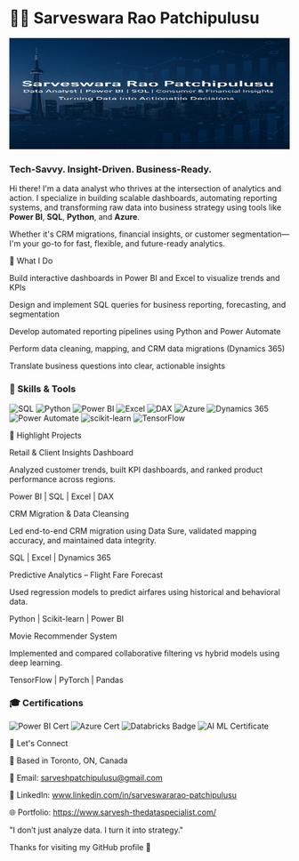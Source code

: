 # 👨‍💻 Sarveswara Rao Patchipulusu

<p align="center">
  <img src="https://github.com/sarveswar-py/introduction/blob/main/Toronto%20Skyline%20with%20Data%20Insights.png?raw=true" alt="Toronto Banner" width="1000" height="200">
</p>


### Tech-Savvy. Insight-Driven. Business-Ready.

Hi there! I'm a data analyst who thrives at the intersection of analytics and action. I specialize in building scalable dashboards, automating reporting systems, and transforming raw data into business strategy using tools like **Power BI**, **SQL**, **Python**, and **Azure**.

Whether it's CRM migrations, financial insights, or customer segmentation—I'm your go-to for fast, flexible, and future-ready analytics.

💼 What I Do

Build interactive dashboards in Power BI and Excel to visualize trends and KPIs

Design and implement SQL queries for business reporting, forecasting, and segmentation

Develop automated reporting pipelines using Python and Power Automate

Perform data cleaning, mapping, and CRM data migrations (Dynamics 365)

Translate business questions into clear, actionable insights


### 🔧 Skills & Tools

<p align="left">
  <img src="https://img.shields.io/badge/SQL-336791?style=for-the-badge&logo=postgresql&logoColor=white" alt="SQL"/>
  <img src="https://img.shields.io/badge/Python-3776AB?style=for-the-badge&logo=python&logoColor=white" alt="Python"/>
  <img src="https://img.shields.io/badge/Power%20BI-F2C811?style=for-the-badge&logo=powerbi&logoColor=black" alt="Power BI"/>
  <img src="https://img.shields.io/badge/Excel-217346?style=for-the-badge&logo=microsoft-excel&logoColor=white" alt="Excel"/>
  <img src="https://img.shields.io/badge/DAX-512BD4?style=for-the-badge&logoColor=white" alt="DAX"/>
  <img src="https://img.shields.io/badge/Azure-0078D4?style=for-the-badge&logo=microsoft-azure&logoColor=white" alt="Azure"/>
  <img src="https://img.shields.io/badge/Dynamics%20365-000000?style=for-the-badge&logo=microsoft-dynamics-365&logoColor=white" alt="Dynamics 365"/>
  <img src="https://img.shields.io/badge/Power%20Automate-0066FF?style=for-the-badge&logo=Microsoft-Power-Automate&logoColor=white" alt="Power Automate"/>
  <img src="https://img.shields.io/badge/Scikit--Learn-F7931E?style=for-the-badge&logo=scikit-learn&logoColor=white" alt="scikit-learn"/>
  <img src="https://img.shields.io/badge/TensorFlow-FF6F00?style=for-the-badge&logo=tensorflow&logoColor=white" alt="TensorFlow"/>
</p>


📌 Highlight Projects

Retail & Client Insights Dashboard

Analyzed customer trends, built KPI dashboards, and ranked product performance across regions.

Power BI | SQL | Excel | DAX

CRM Migration & Data Cleansing

Led end-to-end CRM migration using Data Sure, validated mapping accuracy, and maintained data integrity.

SQL | Excel | Dynamics 365

Predictive Analytics – Flight Fare Forecast

Used regression models to predict airfares using historical and behavioral data.

Python | Scikit-learn | Power BI

Movie Recommender System

Implemented and compared collaborative filtering vs hybrid models using deep learning.

TensorFlow | PyTorch | Pandas

### 🎓 Certifications

<p align="left">
  <img src="https://img.shields.io/badge/Microsoft%20Certified%20Power%20BI%20Data%20Analyst-0078D4?style=for-the-badge&logo=microsoft&logoColor=white" alt="Power BI Cert"/>
  <img src="https://img.shields.io/badge/Azure%20Data%20Scientist-0089D6?style=for-the-badge&logo=microsoft-azure&logoColor=white" alt="Azure Cert"/>
  <img src="https://img.shields.io/badge/Databricks%20Lakehouse%20Fundamentals-E87400?style=for-the-badge&logo=databricks&logoColor=white" alt="Databricks Badge"/>
  <img src="https://img.shields.io/badge/AI%20&%20ML%20Postgrad%20Certificate-Lambton%20College-0A66C2?style=for-the-badge" alt="AI ML Certificate"/>
</p>

🤝 Let's Connect

📍 Based in Toronto, ON, Canada

📧 Email: sarveshpatchipulusu@gmail.com

🔗 LinkedIn: www.linkedin.com/in/sarveswararao-patchipulusu

🌐 Portfolio: https://www.sarvesh-thedataspecialist.com/

"I don’t just analyze data. I turn it into strategy."

Thanks for visiting my GitHub profile 🙌
